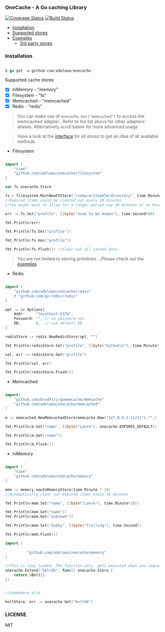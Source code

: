 ### OneCache - A Go caching Library

[![Coverage Status](https://coveralls.io/repos/github/adelowo/onecache/badge.svg)](https://coveralls.io/github/adelowo/onecache)
[![Build Status](https://img.shields.io/travis/adelowo/onecache/master.svg?style=flat-square)](https://travis-ci.org/adelowo/onecache.svg?branch=master)

- [Installation](#install)
- [Supported stores](#stores)
- [Examples](#eg)
  - [3rd party stores](#extra)

<div id="install"></div>

### Installation

```go

$ go get -u github.com/adelowo/onecache

```

<div id="stores"></div>

Supported cache stores

- [x] InMemory - "memory"
- [x] Filesystem - "fs"
- [x] Memcached - "memcached"
- [x] Redis  - "redis"

> You can make use of `onecache.Get("memcached")` to access the memcached adapter.. Refer to the list above for other adapters' aliases. Alternatively scroll below for more advanced usage


<div id="eg"></div>

> Have a look at the [interface](https://github.com/adelowo/onecache/blob/master/types.go#L27-L35) for all stores to get an idea of all available methods

- Filesystem

```go

import (
	"time"
	"github.com/adelowo/onecache/filesystem"
)

var fs onecache.Store

fs = filesystem.MustNewFSStore("/some/writeable/directory", time.Minute * 10) //Would be created if it does not exists.
//Expired items would be cleared out every 10 minutes
//You might want to allow for a longer period say 30 minutes or an hour though (Your call)

err := fs.Set("profile", []byte("Used to be Human"), time.Second*60)

fmt.Println(err)

fmt.Println(fs.Get("profile"))

fmt.Println(fs.Has("profile"))

fmt.Println(fs.Flush()) //Clear out all cached data

```

> You are not limited to storing primitives ...Please check out the [examples](https://github.com/adelowo/onecache/blob/master/_examples/main.go)

- Redis

```go

import (
	"github.com/adelowo/onecache/redis"
	r "github.com/go-redis/redis"
)

opt := &r.Options{
	Addr:     "localhost:6379",
	Password: "", // no password set
	DB:       0,  // use default DB
}

redisStore := redis.NewRedisStore(opt, "")

fmt.Println(redisStore.Set("profile", []byte("Github\n"), time.Minute*10))

val, err := redisStore.Get("profile")

fmt.Println(val, err)

fmt.Println(redisStore.Flush())


```

- Memcached

```go

import(
	"github.com/bradfitz/gomemcache/memcache"
	"github.com/adelowo/onecache/memcached"
)

m := memcached.NewMemcachedStore(memcache.New("127.0.0.1:11211"),"",)

fmt.Println(m.Set("name", []byte("Lanre"), onecache.EXPIRES_DEFAULT))

fmt.Println(m.Get("name"))

fmt.Println(m.Flush())


```

- InMemory

```go

import (
	"time"
	"github.com/adelowo/onecache/memory"
)

mem := memory.newInMemoryStore(time.Minute * 10)
//Automatically clear out expired items every 10 minutes

fmt.Println(mem.Set("name", []byte("Lanre"), time.Minute*10))

fmt.Println(mem.Get("name"))
fmt.Println(mem.Get("unknown"))

fmt.Println(mem.Set("hobby", []byte("Trolling"), time.Second))

fmt.Println(mem.Flush())

```

<div id="extra"></div>

```go
import (
      
          "github.com/adelowo/onecache/memory"
)

//This is lazy loaded..The function only  gets executed when you request for the boltdb store
onecache.Extend("boltdb", func() onecache.Store {
	return &Bolt{}
})


//Somewhere else

boltStore, err := onecache.Get("boltdb")


```

### LICENSE
MIT
